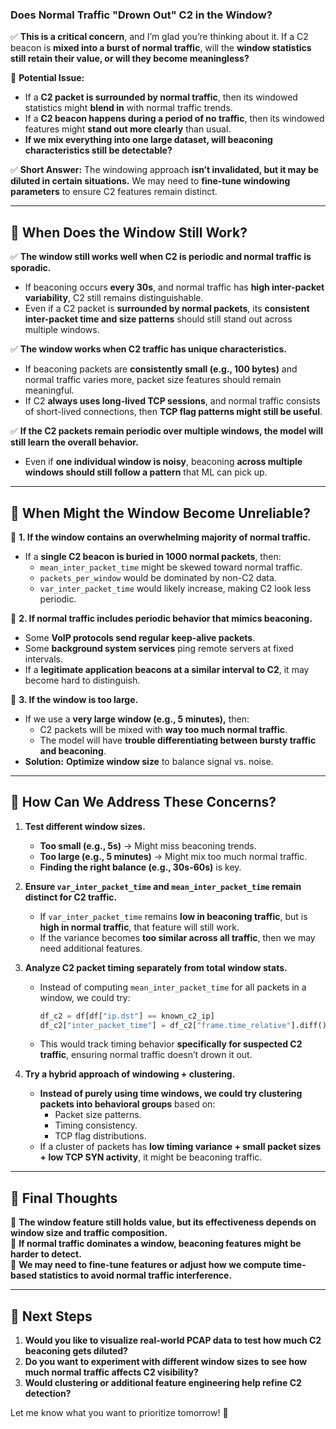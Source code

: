 ### **Does Normal Traffic "Drown Out" C2 in the Window?**
✅ **This is a critical concern**, and I’m glad you’re thinking about it. If a C2 beacon is **mixed into a burst of normal traffic**, will the **window statistics still retain their value, or will they become meaningless?**  

🚨 **Potential Issue:**  
- If a **C2 packet is surrounded by normal traffic**, then its windowed statistics might **blend in** with normal traffic trends.
- If a **C2 beacon happens during a period of no traffic**, then its windowed features might **stand out more clearly** than usual.
- **If we mix everything into one large dataset, will beaconing characteristics still be detectable?**

✅ **Short Answer:** The windowing approach **isn’t invalidated, but it may be diluted in certain situations.** We may need to **fine-tune windowing parameters** to ensure C2 features remain distinct.

---

## **📌 When Does the Window Still Work?**
✅ **The window still works well when C2 is periodic and normal traffic is sporadic.**  
   - If beaconing occurs **every 30s**, and normal traffic has **high inter-packet variability**, C2 still remains distinguishable.
   - Even if a C2 packet is **surrounded by normal packets**, its **consistent inter-packet time and size patterns** should still stand out across multiple windows.

✅ **The window works when C2 traffic has unique characteristics.**  
   - If beaconing packets are **consistently small (e.g., 100 bytes)** and normal traffic varies more, packet size features should remain meaningful.
   - If C2 **always uses long-lived TCP sessions**, and normal traffic consists of short-lived connections, then **TCP flag patterns might still be useful**.

✅ **If the C2 packets remain periodic over multiple windows, the model will still learn the overall behavior.**  
   - Even if **one individual window is noisy**, beaconing **across multiple windows should still follow a pattern** that ML can pick up.

---

## **📌 When Might the Window Become Unreliable?**
🚨 **1. If the window contains an overwhelming majority of normal traffic.**  
   - If a **single C2 beacon is buried in 1000 normal packets**, then:
     - `mean_inter_packet_time` might be skewed toward normal traffic.
     - `packets_per_window` would be dominated by non-C2 data.
     - `var_inter_packet_time` would likely increase, making C2 look less periodic.

🚨 **2. If normal traffic includes periodic behavior that mimics beaconing.**  
   - Some **VoIP protocols send regular keep-alive packets**.
   - Some **background system services** ping remote servers at fixed intervals.
   - If a **legitimate application beacons at a similar interval to C2**, it may become hard to distinguish.

🚨 **3. If the window is too large.**  
   - If we use a **very large window (e.g., 5 minutes),** then:
     - C2 packets will be mixed with **way too much normal traffic**.
     - The model will have **trouble differentiating between bursty traffic and beaconing**.
   - **Solution:** **Optimize window size** to balance signal vs. noise.

---

## **📌 How Can We Address These Concerns?**
1. **Test different window sizes.**
   - **Too small (e.g., 5s)** → Might miss beaconing trends.  
   - **Too large (e.g., 5 minutes)** → Might mix too much normal traffic.  
   - **Finding the right balance (e.g., 30s-60s)** is key.  

2. **Ensure `var_inter_packet_time` and `mean_inter_packet_time` remain distinct for C2 traffic.**
   - If `var_inter_packet_time` remains **low in beaconing traffic**, but is **high in normal traffic**, that feature will still work.
   - If the variance becomes **too similar across all traffic**, then we may need additional features.

3. **Analyze C2 packet timing separately from total window stats.**
   - Instead of computing `mean_inter_packet_time` for all packets in a window, we could try:
     ```python
     df_c2 = df[df["ip.dst"] == known_c2_ip]
     df_c2["inter_packet_time"] = df_c2["frame.time_relative"].diff().fillna(0)
     ```
   - This would track timing behavior **specifically for suspected C2 traffic**, ensuring normal traffic doesn’t drown it out.

4. **Try a hybrid approach of windowing + clustering.**
   - **Instead of purely using time windows, we could try clustering packets into behavioral groups** based on:
     - Packet size patterns.
     - Timing consistency.
     - TCP flag distributions.
   - If a cluster of packets has **low timing variance + small packet sizes + low TCP SYN activity**, it might be beaconing traffic.

---

## **📌 Final Thoughts**
🚀 **The window feature still holds value, but its effectiveness depends on window size and traffic composition.**  
🚀 **If normal traffic dominates a window, beaconing features might be harder to detect.**  
🚀 **We may need to fine-tune features or adjust how we compute time-based statistics to avoid normal traffic interference.**  

---

## **🚀 Next Steps**
1. **Would you like to visualize real-world PCAP data to test how much C2 beaconing gets diluted?**
2. **Do you want to experiment with different window sizes to see how much normal traffic affects C2 visibility?**
3. **Would clustering or additional feature engineering help refine C2 detection?**

Let me know what you want to prioritize tomorrow! 🚀